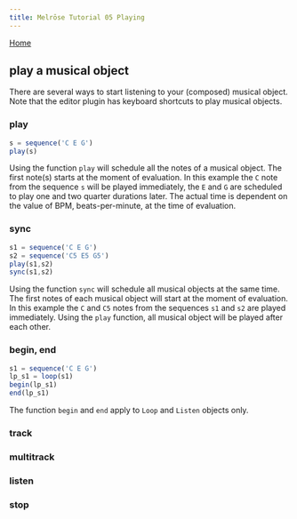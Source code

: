 ```yaml
---
title: Melrōse Tutorial 05 Playing
---
```


[Home](https://emicklei.github.io/melrose)

## play a musical object

There are several ways to start listening to your (composed) musical object.
Note that the editor plugin has keyboard shortcuts to play musical objects. 
### play

```javascript
s = sequence('C E G')
play(s)
```

Using the function `play` will schedule all the notes of a musical object.
The first note(s) starts at the moment of evaluation.
In this example the `C` note from the sequence `s` will be played immediately, the `E` and `G` are scheduled to play one and two quarter durations later.
The actual time is dependent on the value of BPM, beats-per-minute, at the time of evaluation.

### sync

```javascript
s1 = sequence('C E G')
s2 = sequence('C5 E5 G5')
play(s1,s2)
sync(s1,s2)
```

Using the function `sync` will schedule all musical objects at the same time.
The first notes of each musical object will start at the moment of evaluation.
In this example the `C` and `C5` notes from the sequences `s1` and `s2` are played immediately.
Using the `play` function, all musical object will be played after each other.

### begin, end

```javascript
s1 = sequence('C E G')
lp_s1 = loop(s1)
begin(lp_s1)
end(lp_s1)
```

The function `begin` and `end` apply to `Loop` and `Listen` objects only.

### track

### multitrack

### listen

### stop